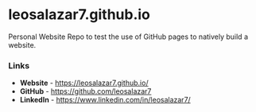 # leosalazar7.github.io
Personal Website Repo to test the use of GitHub pages to natively build a website.
### Links
  - **Website** - https://leosalazar7.github.io/
  - **GitHub** - https://github.com/leosalazar7
  - **LinkedIn** - https://www.linkedin.com/in/leosalazar7/
